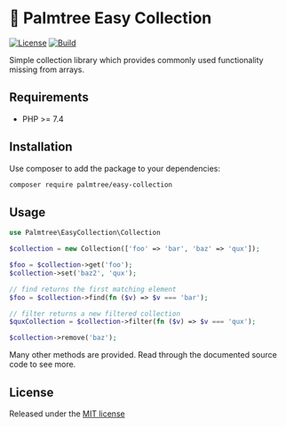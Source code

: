 # :palm_tree: Palmtree Easy Collection

[![License](http://img.shields.io/packagist/l/palmtree/easy-collection.svg)](LICENSE)
[![Build](https://img.shields.io/github/workflow/status/palmtreephp/easy-collection/Build.svg)](https://github.com/palmtreephp/easy-collection/actions/workflows/build.yml)

Simple collection library which provides commonly used functionality missing from arrays.

## Requirements
* PHP >= 7.4

## Installation

Use composer to add the package to your dependencies:
```bash
composer require palmtree/easy-collection
```

## Usage

```php
use Palmtree\EasyCollection\Collection

$collection = new Collection(['foo' => 'bar', 'baz' => 'qux']);

$foo = $collection->get('foo');
$collection->set('baz2', 'qux');

// find returns the first matching element
$foo = $collection->find(fn ($v) => $v === 'bar');

// filter returns a new filtered collection
$quxCollection = $collection->filter(fn ($v) => $v === 'qux');

$collection->remove('baz');
```

Many other methods are provided. Read through the documented source code to see more.

## License

Released under the [MIT license](LICENSE)
